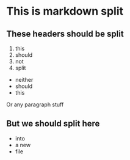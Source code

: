---
---

# This is markdown split

## These headers should be split

1. this
2. should
3. not
4. split

* neither
* should
* this

Or any paragraph stuff

## But we should split here

* into
* a new
* file